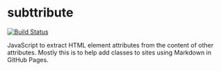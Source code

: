 # subttribute

[![Build Status](https://travis-ci.org/tleen/subttribute.png?branch=master)](https://travis-ci.org/tleen/subttribute)

JavaScript to extract HTML element attributes from the content of other attributes. Mostly this is to help add classes to sites using Markdown in GitHub Pages.
